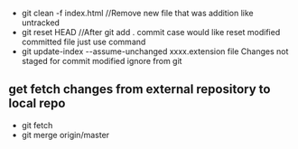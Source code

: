 - git clean -f index.html //Remove new file that was addition like untracked
- git reset HEAD //After git add . commit case would like reset modified committed file just use command
- git update-index --assume-unchanged xxxx.extension file Changes not staged for commit modified ignore from git

## get fetch changes from external repository to local repo

- git fetch
- git merge origin/master